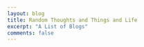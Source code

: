 ```yaml
---
layout: blog
title: Random Thoughts and Things and Life
excerpt: "A List of Blogs"
comments: false
---
```

